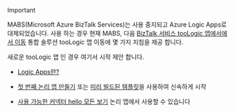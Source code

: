 > [!IMPORTANT]
> MABS(Microsoft Azure BizTalk Services)는 사용 중지되고 Azure Logic Apps로 대체되었습니다. 사용 하는 경우 현재 MABS, 다음 [BizTalk 서비스 tooLogic 앱에서에서 이동](../articles/logic-apps/logic-apps-move-from-mabs.md) 통합 솔루션 tooLogic 앱 이동에 몇 가지 지침을 제공 합니다. 
> 
> 새로운 tooLogic 앱 인 경우 여기서 시작 제안 합니다. 
> 
> - [Logic Apps란?](../articles/logic-apps/logic-apps-what-are-logic-apps.md)  
> 
> - [첫 번째 논리 앱 만들기](../articles/logic-apps/logic-apps-create-a-logic-app.md) 또는 [미리 빌드된 템플릿](../articles/logic-apps/logic-apps-use-logic-app-templates.md)을 사용하여 신속하게 시작  
> 
> - [사용 가능한 커넥터 hello 모든 보기](../articles/connectors/apis-list.md) 논리 앱에서 사용할 수 있습니다
